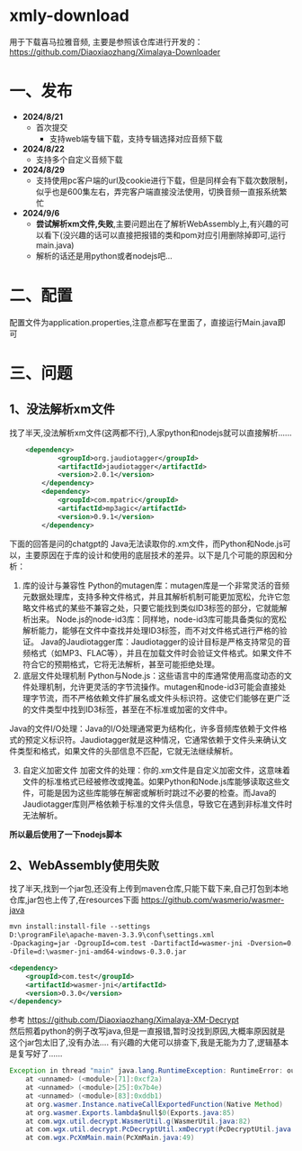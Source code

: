 # xmly-download
用于下载喜马拉雅音频, 主要是参照该仓库进行开发的：https://github.com/Diaoxiaozhang/Ximalaya-Downloader

# 一、发布
* **2024/8/21**
    * 首次提交
        * 支持web端专辑下载，支持专辑选择对应音频下载
* **2024/8/22**
    * 支持多个自定义音频下载
* **2024/8/29**
    * 支持使用pc客户端的url及cookie进行下载，但是同样会有下载次数限制，似乎也是600集左右，弄完客户端直接没法使用，切换音频一直报系统繁忙
* **2024/9/6**
    * **尝试解析xm文件,失败**,主要问题出在了解析WebAssembly上,有兴趣的可以看下(没兴趣的话可以直接把报错的类和pom对应引用删除掉即可,运行main.java)
    * 解析的话还是用python或者nodejs吧...

# 二、配置
配置文件为application.properties,注意点都写在里面了，直接运行Main.java即可


# 三、问题 
## 1、没法解析xm文件
找了半天,没法解析xm文件(这两都不行),人家python和nodejs就可以直接解析......
```xml
    <dependency>
            <groupId>org.jaudiotagger</groupId>
            <artifactId>jaudiotagger</artifactId>
            <version>2.0.1</version>
        </dependency>
        <dependency>
            <groupId>com.mpatric</groupId>
            <artifactId>mp3agic</artifactId>
            <version>0.9.1</version>
        </dependency>
```
下面的回答是问的chatgpt的
Java无法读取你的.xm文件，而Python和Node.js可以，主要原因在于库的设计和使用的底层技术的差异。以下是几个可能的原因和分析：

1. 库的设计与兼容性
   Python的mutagen库：mutagen库是一个非常灵活的音频元数据处理库，支持多种文件格式，并且其解析机制可能更加宽松，允许它忽略文件格式的某些不兼容之处，只要它能找到类似ID3标签的部分，它就能解析出来。
   Node.js的node-id3库：同样地，node-id3库可能具备类似的宽松解析能力，能够在文件中查找并处理ID3标签，而不对文件格式进行严格的验证。
   Java的Jaudiotagger库：Jaudiotagger的设计目标是严格支持常见的音频格式（如MP3、FLAC等），并且在加载文件时会验证文件格式。如果文件不符合它的预期格式，它将无法解析，甚至可能拒绝处理。
2. 底层文件处理机制
   Python与Node.js：这些语言中的库通常使用高度动态的文件处理机制，允许更灵活的字节流操作。mutagen和node-id3可能会直接处理字节流，而不严格依赖文件扩展名或文件头标识符。这使它们能够在更广泛的文件类型中找到ID3标签，甚至在不标准或加密的文件中。

Java的文件I/O处理：Java的I/O处理通常更为结构化，许多音频库依赖于文件格式的预定义标识符。Jaudiotagger就是这种情况，它通常依赖于文件头来确认文件类型和格式，如果文件的头部信息不匹配，它就无法继续解析。

3. 自定义加密文件
   加密文件的处理：你的.xm文件是自定义加密文件，这意味着文件的标准格式已经被修改或掩盖。如果Python和Node.js库能够读取这些文件，可能是因为这些库能够在解密或解析时跳过不必要的检查。而Java的Jaudiotagger库则严格依赖于标准的文件头信息，导致它在遇到非标准文件时无法解析。
 
**所以最后使用了一下nodejs脚本**
## 2、WebAssembly使用失败
找了半天,找到一个jar包,还没有上传到maven仓库,只能下载下来,自己打包到本地仓库,jar包也上传了,在resources下面
https://github.com/wasmerio/wasmer-java
```xml
mvn install:install-file --settings 
D:\programFile\apache-maven-3.3.9\conf\settings.xml  
-Dpackaging=jar -DgroupId=com.test -DartifactId=wasmer-jni -Dversion=0.3.0 
-Dfile=d:\wasmer-jni-amd64-windows-0.3.0.jar

<dependency>
    <groupId>com.test</groupId>
    <artifactId>wasmer-jni</artifactId>
    <version>0.3.0</version>
</dependency>
```
参考
https://github.com/Diaoxiaozhang/Ximalaya-XM-Decrypt  
然后照着python的例子改写java,但是一直报错,暂时没找到原因,大概率原因就是这个jar包太旧了,没有办法....
有兴趣的大佬可以排查下,我是无能为力了,逻辑基本是复写好了......
```java
Exception in thread "main" java.lang.RuntimeException: RuntimeError: out of bounds memory access
    at <unnamed> (<module>[71]:0xcf2a)
    at <unnamed> (<module>[25]:0x7b4e)
    at <unnamed> (<module>[83]:0xddb1)
	at org.wasmer.Instance.nativeCallExportedFunction(Native Method)
	at org.wasmer.Exports.lambda$null$0(Exports.java:85)
	at com.wgx.util.decrypt.WasmerUtil.g(WasmerUtil.java:82)
	at com.wgx.util.decrypt.PcDecryptUtil.xmDecrypt(PcDecryptUtil.java:123)
	at com.wgx.PcXmMain.main(PcXmMain.java:49)
```